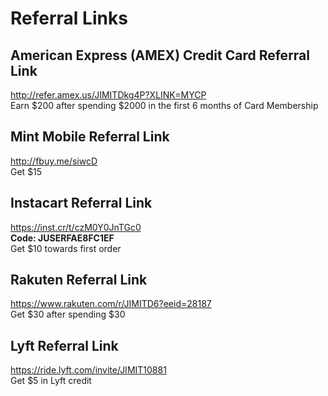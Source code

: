 # Referral Links

## American Express (AMEX) Credit Card Referral Link
<http://refer.amex.us/JIMITDkg4P?XLINK=MYCP>  
Earn $200 after spending $2000 in the first 6 months of Card Membership

## Mint Mobile Referral Link
<http://fbuy.me/siwcD>  
Get $15

## Instacart Referral Link
<https://inst.cr/t/czM0Y0JnTGc0>  
**Code: JUSERFAE8FC1EF**  
Get $10 towards first order

## Rakuten Referral Link
<https://www.rakuten.com/r/JIMITD6?eeid=28187>  
Get $30 after spending $30

## Lyft Referral Link
<https://ride.lyft.com/invite/JIMIT10881>  
Get $5 in Lyft credit
